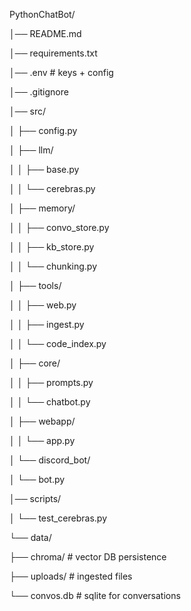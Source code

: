 PythonChatBot/

│── README.md

│── requirements.txt

│── .env # keys + config

│── .gitignore

│── src/

│ ├── config.py

│ ├── llm/

│ │ ├── base.py

│ │ └── cerebras.py

│ ├── memory/

│ │ ├── convo_store.py

│ │ ├── kb_store.py

│ │ └── chunking.py

│ ├── tools/

│ │ ├── web.py

│ │ ├── ingest.py

│ │ └── code_index.py

│ ├── core/

│ │ ├── prompts.py

│ │ └── chatbot.py

│ ├── webapp/

│ │ └── app.py

│ └── discord_bot/

│ └── bot.py

│── scripts/

│ └── test_cerebras.py

└── data/

├── chroma/ # vector DB persistence

├── uploads/ # ingested files

└── convos.db # sqlite for conversations


